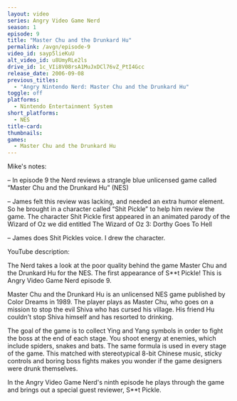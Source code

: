 ```yaml
---
layout: video
series: Angry Video Game Nerd
season: 1
episode: 9
title: "Master Chu and the Drunkard Hu"
permalink: /avgn/episode-9
video_id: sayp5lieKuU
alt_video_id: u8UmyRLe2ls
drive_id: 1c_VIi8V08rsA1MuJxDCl76vZ_PtI4Gcc
release_date: 2006-09-08
previous_titles:
  - "Angry Nintendo Nerd: Master Chu and the Drunkard Hu"
toggle: off
platforms:
  - Nintendo Entertainment System
short_platforms:
  - NES
title-card:
thumbnails:
games:
  - Master Chu and the Drunkard Hu
---
```


<p class="mikes-notes">Mike's notes:</p>

– In episode 9 the Nerd reviews a strangle blue unlicensed game called “Master Chu and the Drunkard Hu” (NES)

– James felt this review was lacking, and needed an extra humor element. So he brought in a character called “Shit Pickle” to help him review the game. The character Shit Pickle first appeared in an animated parody of the Wizard of Oz we did entitled The Wizard of Oz 3: Dorthy Goes To Hell

– James does Shit Pickles voice. I drew the character.

<p class="yt-description">YouTube description:</p>

The Nerd takes a look at the poor quality behind the game Master Chu and the Drunkard Hu for the NES. The first appearance of S**t Pickle! This is Angry Video Game Nerd episode 9. 

Master Chu and the Drunkard Hu is an unlicensed NES game published by Color Dreams in 1989. The player plays as Master Chu, who goes on a mission to stop the evil Shiva who has cursed his village. His friend Hu couldn't stop Shiva himself and has resorted to drinking. 

The goal of the game is to collect Ying and Yang symbols in order to fight the boss at the end of each stage. You shoot energy at enemies, which include spiders, snakes and bats. The same formula is used in every stage of the game. This matched with stereotypical 8-bit Chinese music, sticky controls and boring boss fights makes you wonder if the game designers were drunk themselves. 

In the Angry Video Game Nerd's ninth episode he plays through the game and brings out a special guest reviewer, S**t Pickle.